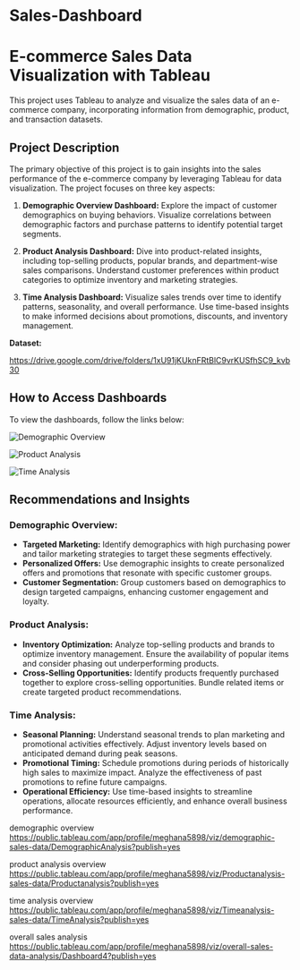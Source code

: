 # Sales-Dashboard
# E-commerce Sales Data Visualization with Tableau

This project uses Tableau to analyze and visualize the sales data of an e-commerce company, incorporating information from demographic, product, and transaction datasets.

## Project Description

The primary objective of this project is to gain insights into the sales performance of the e-commerce company by leveraging Tableau for data visualization. The project focuses on three key aspects:

1. **Demographic Overview Dashboard:** Explore the impact of customer demographics on buying behaviors. Visualize correlations between demographic factors and purchase patterns to identify potential target segments.

2. **Product Analysis Dashboard:** Dive into product-related insights, including top-selling products, popular brands, and department-wise sales comparisons. Understand customer preferences within product categories to optimize inventory and marketing strategies.

3. **Time Analysis Dashboard:** Visualize sales trends over time to identify patterns, seasonality, and overall performance. Use time-based insights to make informed decisions about promotions, discounts, and inventory management.

__Dataset:__

https://drive.google.com/drive/folders/1xU91jKUknFRtBlC9vrKUSfhSC9_kvb30

## How to Access Dashboards

To view the dashboards, follow the links below:

![Demographic Overview]((https://public.tableau.com/app/profile/meghana5898/viz/demographic-sales-data/DemographicAnalysis?publish=yes))

![Product Analysis](https://public.tableau.com/app/profile/meghana5898/viz/Productanalysis-sales-data/Productanalysis?publish=yes)

![Time Analysis](https://public.tableau.com/app/profile/meghana5898/viz/Timeanalysis-sales-data/TimeAnalysis?publish=yes)

## Recommendations and Insights

### Demographic Overview:

- **Targeted Marketing:** Identify demographics with high purchasing power and tailor marketing strategies to target these segments effectively.
- **Personalized Offers:** Use demographic insights to create personalized offers and promotions that resonate with specific customer groups.
- **Customer Segmentation:** Group customers based on demographics to design targeted campaigns, enhancing customer engagement and loyalty.

### Product Analysis:

- **Inventory Optimization:** Analyze top-selling products and brands to optimize inventory management. Ensure the availability of popular items and consider phasing out underperforming products.
- **Cross-Selling Opportunities:** Identify products frequently purchased together to explore cross-selling opportunities. Bundle related items or create targeted product recommendations.

### Time Analysis:

- **Seasonal Planning:** Understand seasonal trends to plan marketing and promotional activities effectively. Adjust inventory levels based on anticipated demand during peak seasons.
- **Promotional Timing:** Schedule promotions during periods of historically high sales to maximize impact. Analyze the effectiveness of past promotions to refine future campaigns.
- **Operational Efficiency:** Use time-based insights to streamline operations, allocate resources efficiently, and enhance overall business performance.





demographic overview
https://public.tableau.com/app/profile/meghana5898/viz/demographic-sales-data/DemographicAnalysis?publish=yes

product analysis overview
https://public.tableau.com/app/profile/meghana5898/viz/Productanalysis-sales-data/Productanalysis?publish=yes

time analysis overview
https://public.tableau.com/app/profile/meghana5898/viz/Timeanalysis-sales-data/TimeAnalysis?publish=yes

overall sales analysis
https://public.tableau.com/app/profile/meghana5898/viz/overall-sales-data-analysis/Dashboard4?publish=yes
